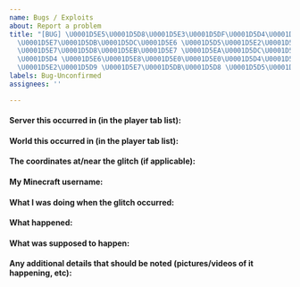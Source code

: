 ```yaml
---
name: Bugs / Exploits
about: Report a problem
title: "[BUG] \U0001D5E5\U0001D5D8\U0001D5E3\U0001D5DF\U0001D5D4\U0001D5D6\U0001D5D8
  \U0001D5E7\U0001D5DB\U0001D5DC\U0001D5E6 \U0001D5D5\U0001D5E2\U0001D5DF\U0001D5D7\U0001D5D8\U0001D5D7
  \U0001D5E7\U0001D5D8\U0001D5EB\U0001D5E7 \U0001D5EA\U0001D5DC\U0001D5E7\U0001D5DB
  \U0001D5D4 \U0001D5E6\U0001D5E8\U0001D5E0\U0001D5E0\U0001D5D4\U0001D5E5\U0001D5EC
  \U0001D5E2\U0001D5D9 \U0001D5E7\U0001D5DB\U0001D5D8 \U0001D5D5\U0001D5E8\U0001D5DA"
labels: Bug-Unconfirmed
assignees: ''

---
```


#### Server this occurred in (in the player tab list):
<!--- Write your answer below this line --->

#### World this occurred in (in the player tab list):
<!--- Write your answer below this line --->

#### The coordinates at/near the glitch (if applicable):
<!--- Write your answer below this line --->

#### My Minecraft username:
<!--- Write your answer below this line --->

#### What I was doing when the glitch occurred:
<!--- Write your answer below this line --->

#### What happened:
<!--- Write your answer below this line --->

#### What was supposed to happen:
<!--- Write your answer below this line --->

#### Any additional details that should be noted (pictures/videos of it happening, etc):
<!--- Write your answer below this line --->
